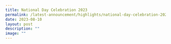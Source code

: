 ```yaml
---
title: National Day Celebration 2023
permalink: /latest-announcement/highlights/national-day-celebration-2023/
date: 2023-08-10
layout: post
description: ""
image: ""
---
```

